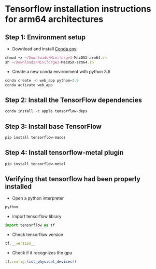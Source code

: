 # Tensorflow installation instructions for arm64 architectures

## Step 1: Environment setup

* Download and install [Conda env](https://github.com/conda-forge/miniforge/releases/latest/download/Miniforge3-MacOSX-arm64.sh):

```javascript
chmod +x ~/Downloads/Miniforge3-MacOSX-arm64.sh
sh ~/Downloads/Miniforge3-MacOSX-arm64.sh
```

* Create a new conda environment with python 3.9

```javascript
conda create -n web_app python=3.9
conda activate web_app
```

## Step 2: Install the TensorFlow dependencies

```javascript
conda install -c apple tensorflow-deps
```

## Step 3: Install base TensorFlow

```javascript
pip install tensorflow-macos
```

## Step 4: Install tensorflow-metal plugin

```javascript
pip install tensorflow-metal
```

## Verifying that tensorflow had been properly installed

* Open a python interpreter

```javascript
python
```

* Import tensorflow library

```javascript
import tensorflow as tf
```

* Check tensorflow version

```javascript
tf.__version__
```

* Check if it recognizes the gpu

```javascript
tf.config.list_physical_devices()
```
